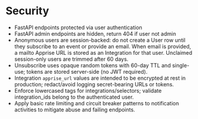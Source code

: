 # Security

- FastAPI endpoints protected via user authentication
- FastAPI admin endpoints are hidden, return 404 if user not admin
- Anonymous users are session-backed: do not create a User row until they subscribe to an event or provide an email. When email is provided, a mailto Apprise URL is stored as an Integration for that user. Unclaimed session-only users are trimmed after 60 days.
- Unsubscribe uses opaque random tokens with 60-day TTL and single-use; tokens are stored server-side (no JWT required).
- Integration `apprise_url` values are intended to be encrypted at rest in production; redact/avoid logging secret-bearing URLs or tokens.
- Enforce lowercased tags for integrations/selectors; validate integration_ids belong to the authenticated user.
- Apply basic rate limiting and circuit breaker patterns to notification activities to mitigate abuse and failing endpoints.